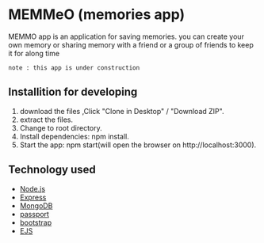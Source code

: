 # MEMMeO (memories app)

MEMMO app is an application for saving memories. you can create your own memory or sharing memory with a friend or a group of friends to
keep it for along time

`note : this app is under construction`

## Installition for developing

1. download the files ,Click "Clone in Desktop" / "Download ZIP".
2. extract the files.
3. Change to root directory.
4. Install dependencies: npm install.
5. Start the app: npm start(will open the browser on http://localhost:3000).


## Technology used

- [Node.js]()
- [Express]()
- [MongoDB]()
- [passport]()
- [bootstrap]()
- [EJS]()
